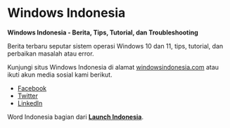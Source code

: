 # Windows Indonesia

**Windows Indonesia - Berita, Tips, Tutorial, dan Troubleshooting**

Berita terbaru seputar sistem operasi Windows 10 dan 11, tips, tutorial, dan perbaikan masalah atau error.

Kunjungi situs Windows Indonesia di alamat [windowsindonesia.com](https://windowsindonesia.com) atau ikuti akun media sosial kami berikut.

- [Facebook](https://www.facebook.com/windowsidn)
- [Twitter](https://twitter.com/windowsidn)
- [LinkedIn](https://www.linkedin.com/company/windowsidn)

Word Indonesia bagian dari [**Launch Indonesia**](https://www.youtube.com/c/launchid).
